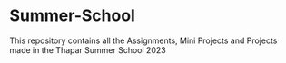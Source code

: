 # Summer-School
This repository contains all the Assignments, Mini Projects and Projects made in the Thapar Summer School 2023
